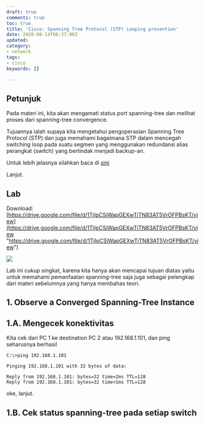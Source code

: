 ```yaml
---
draft: true
comments: true
toc: true
title: 'Cisco: Spanning Tree Protocol (STP) Looping prevention'
date: 2020-08-14T06:37:00Z
updated: 
category:
- network
tags:
- cisco
keywords: []

---
```

## Petunjuk

Pada materi ini, kita akan mengamati status port spanning-tree dan melihat proses dari spanning-tree convergence.

Tujuannya ialah supaya kita mengetahui pengoperasian Spanning Tree Protocol (STP) dan juga memahami bagaimana STP dalam mencegah switching loop pada suatu segmen yang menggunakan  redundansi alias perangkat (switch) yang bertindak menjadi backup-an.

Untuk lebih jelasnya silahkan baca di [sini](https://8log.netlify.app/2020/08/08/network/cisco-spanning-tree-protocol-stp/ "sini")

Lanjut.

## Lab

Download: [https://drive.google.com/file/d/1TjIpCSiWapGEXwTiTN83AT5VrOFPBsKT/view](https://drive.google.com/file/d/1TjIpCSiWapGEXwTiTN83AT5VrOFPBsKT/view "https://drive.google.com/file/d/1TjIpCSiWapGEXwTiTN83AT5VrOFPBsKT/view")

![](/images/screenshot_2020-08-14_13-50-18.png)

Lab ini cukup singkat, karena kita hanya akan mencapai tujuan diatas yaitu untuk memahami pemanfaatan spanning-tree saja juga sebagai pelengkap dari materi sebelumnya yang hanya membahas teori.

## 1. Observe a Converged Spanning-Tree Instance

## 1.A. Mengecek konektivitas

Kita cek dari PC 1 ke destination PC 2 atau 192.168.1.101, dan ping seharusnya berhasil

    C:\>ping 192.168.1.101
    
    Pinging 192.168.1.101 with 32 bytes of data:
    
    Reply from 192.168.1.101: bytes=32 time=2ms TTL=128
    Reply from 192.168.1.101: bytes=32 time<1ms TTL=128

oke, lanjut.

## 1.B. Cek status spanning-tree pada setiap switch